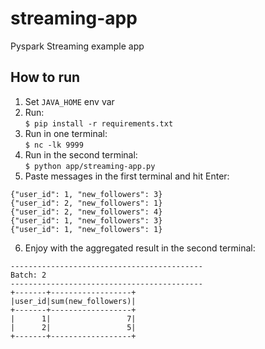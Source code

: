 # streaming-app
Pyspark Streaming example app

## How to run
1. Set `JAVA_HOME` env var
2. Run:  
`$ pip install -r requirements.txt`
3. Run in one terminal:  
`$ nc -lk 9999`
4. Run in the second terminal:  
`$ python app/streaming-app.py`
5. Paste messages in the first terminal and hit Enter:
```commandline
{"user_id": 1, "new_followers": 3}
{"user_id": 2, "new_followers": 1}
{"user_id": 2, "new_followers": 4}
{"user_id": 1, "new_followers": 3}
{"user_id": 1, "new_followers": 1}
```
6. Enjoy with the aggregated result in the second terminal:
```commandline
-------------------------------------------
Batch: 2
-------------------------------------------
+-------+------------------+
|user_id|sum(new_followers)|
+-------+------------------+
|      1|                 7|
|      2|                 5|
+-------+------------------+
```